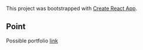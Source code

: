This project was bootstrapped with [Create React App](https://github.com/facebook/create-react-app).

## Point

Possible portfolio [link](https://teobot.github.io)

